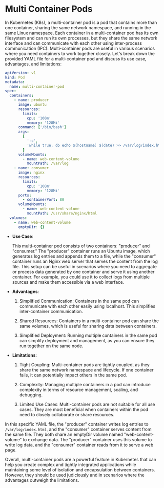 # Multi Container Pods

In Kubernetes (K8s), a multi-container pod is a pod that contains more than one container, sharing the same network namespace, and running in the same Linux namespace. Each container in a multi-container pod has its own filesystem and can run its own processes, but they share the same network interface and can communicate with each other using inter-process communication (IPC). Multi-container pods are useful in various scenarios where you need containers to work together closely. Let's break down the provided YAML file for a multi-container pod and discuss its use case, advantages, and limitations:

```yaml
apiVersion: v1
kind: Pod
metadata:
  name: multi-container-pod
spec:
  containers:
    - name: producer
      image: ubuntu
      resources:
        limits:
          cpu: '100m'
          memory: '128Mi'
      command: ['/bin/bash']
      args:
        [
          '-c',
          'while true; do echo $(hostname) $(date) >> /var/log/index.html; sleep 10; done',
        ]
      volumeMounts:
        - name: web-content-volume
          mountPath: /var/log
    - name: consumer
      image: nginx
      resources:
        limits:
          cpu: '100m'
          memory: '128Mi'
      ports:
        - containerPort: 80
      volumeMounts:
        - name: web-content-volume
          mountPath: /usr/share/nginx/html
  volumes:
    - name: web-content-volume
      emptyDir: {}
```

- **Use Case**:

  This multi-container pod consists of two containers: "producer" and "consumer." The "producer" container runs an Ubuntu image, which generates log entries and appends them to a file, while the "consumer" container runs an Nginx web server that serves the content from the log file. This setup can be useful in scenarios where you need to aggregate or process data generated by one container and serve it using another container. For example, you could use it to collect logs from multiple sources and make them accessible via a web interface.

- **Advantages**:

  1. Simplified Communication: Containers in the same pod can communicate with each other easily using localhost. This simplifies inter-container communication.

  2. Shared Resources: Containers in a multi-container pod can share the same volumes, which is useful for sharing data between containers.

  3. Simplified Deployment: Running multiple containers in the same pod can simplify deployment and management, as you can ensure they run together on the same node.

- **Limitations**:

  1. Tight Coupling: Multi-container pods are tightly coupled, as they share the same network namespace and lifecycle. If one container fails, it can potentially impact others in the same pod.

  2. Complexity: Managing multiple containers in a pod can introduce complexity in terms of resource management, scaling, and debugging.

  3. Limited Use Cases: Multi-container pods are not suitable for all use cases. They are most beneficial when containers within the pod need to closely collaborate or share resources.

In this specific YAML file, the "producer" container writes log entries to `/var/log/index.html`, and the "consumer" container serves content from the same file. They both share an emptyDir volume named "web-content-volume" to exchange data. The "producer" container uses this volume to write log data, and the "consumer" container reads from it to serve a web page.

Overall, multi-container pods are a powerful feature in Kubernetes that can help you create complex and tightly integrated applications while maintaining some level of isolation and encapsulation between containers. However, they should be used judiciously and in scenarios where the advantages outweigh the limitations.

